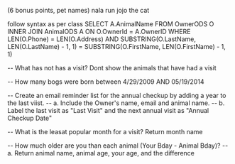 (6 bonus points, pet names)
nala
run
jojo the cat

follow syntax as per class
SELECT A.AnimalName
FROM OwnerODS O INNER JOIN AnimalODS A ON O.OwnerId = A.OwnerID
WHERE LEN(O.Phone) = LEN(O.Address)
AND SUBSTRING(O.LastName, LEN(O.LastName) - 1, 1) = SUBSTRING(O.FirstName, LEN(O.FirstName) - 1, 1)

-- What has not has a visit? Dont show the animals that have had a visit

-- How many bogs were born between 4/29/2009 AND 05/19/2014

-- Create an email reminder list for the annual checkup by adding a year to the last viist.
-- a. Include the Owner's name, email and animal name.
-- b. Label the last visit as "Last Visit" and the next annual visit as "Annual Checkup Date"

-- What is the leasat popular month for a visit? Return month name

-- How much older are you than each animal (Your Bday - Animal Bday)?
-- a. Return animal name, animal age, your age, and the difference